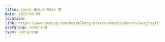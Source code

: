 ```yaml
---
title: Lunch Break Make 🛠️
date: 2023-03-09
location: 
link: https://www.meetup.com/heidelberg-makers-meetup/events/mvqjtsyfcfbmb/
usergroup: makershd
type: usergroup
---
```

